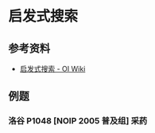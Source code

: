 # 启发式搜索

## 参考资料

- [启发式搜索 - OI Wiki](https://oi-wiki.org/search/heuristic/)

## 例题

### 洛谷 P1048 [NOIP 2005 普及组] 采药

<Problem id="P1048" />
